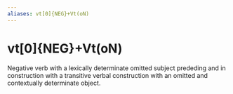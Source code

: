 ```yaml
---
aliases: vt[0]{NEG}+Vt(oN)
---
```

# vt[0]{NEG}+Vt(oN)

Negative verb with a lexically determinate omitted subject prededing and in construction with a transitive verbal construction with an omitted and contextually determinate object.